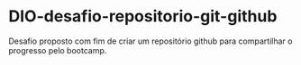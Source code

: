 # DIO-desafio-repositorio-git-github
Desafio proposto com fim de criar um repositório github para compartilhar o progresso pelo bootcamp.
